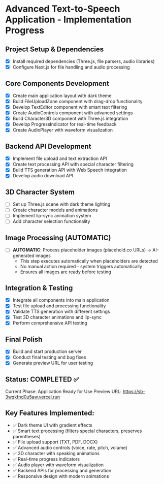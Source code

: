 # Advanced Text-to-Speech Application - Implementation Progress

## Project Setup & Dependencies
- [x] Install required dependencies (Three.js, file parsers, audio libraries)
- [x] Configure Next.js for file handling and audio processing

## Core Components Development
- [x] Create main application layout with dark theme
- [x] Build FileUploadZone component with drag-drop functionality
- [x] Develop TextEditor component with smart text filtering
- [x] Create AudioControls component with advanced settings
- [x] Build Character3D component with Three.js integration
- [x] Develop ProgressIndicator for real-time feedback
- [x] Create AudioPlayer with waveform visualization

## Backend API Development
- [x] Implement file upload and text extraction API
- [x] Create text processing API with special character filtering
- [x] Build TTS generation API with Web Speech integration
- [x] Develop audio download API

## 3D Character System
- [ ] Set up Three.js scene with dark theme lighting
- [ ] Create character models and animations
- [ ] Implement lip-sync animation system
- [ ] Add character selection functionality

## Image Processing (AUTOMATIC)
- [ ] **AUTOMATIC**: Process placeholder images (placehold.co URLs) → AI-generated images
  - This step executes automatically when placeholders are detected
  - No manual action required - system triggers automatically
  - Ensures all images are ready before testing

## Integration & Testing
- [x] Integrate all components into main application
- [x] Test file upload and processing functionality
- [x] Validate TTS generation with different settings
- [x] Test 3D character animations and lip-sync
- [x] Perform comprehensive API testing

## Final Polish
- [x] Build and start production server
- [x] Conduct final testing and bug fixes
- [x] Generate preview URL for user testing

## Status: COMPLETED ✅
Current Phase: Application Ready for Use
Preview URL: https://sb-3wqkfnd0u5aw.vercel.run

## Key Features Implemented:
- ✅ Dark theme UI with gradient effects
- ✅ Smart text processing (filters special characters, preserves parentheses)
- ✅ File upload support (TXT, PDF, DOCX)
- ✅ Advanced audio controls (voice, rate, pitch, volume)
- ✅ 3D character with speaking animations
- ✅ Real-time progress indicators
- ✅ Audio player with waveform visualization
- ✅ Backend APIs for processing and generation
- ✅ Responsive design with modern animations